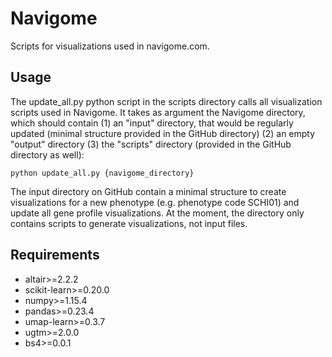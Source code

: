 # Navigome
Scripts for visualizations used in navigome.com.

## Usage
The update_all.py python script in the scripts directory calls all visualization scripts used in Navigome. It takes as argument the Navigome directory, which should contain (1) an "input" directory, that would be regularly updated (minimal structure provided in the GitHub directory) (2) an empty "output" directory (3) the "scripts" directory (provided in the GitHub directory as well):
```
python update_all.py {navigome_directory}
```

The input directory on GitHub contain a minimal structure to create visualizations for a new phenotype (e.g. phenotype code SCHI01) and update all gene profile visualizations. At the moment, the directory only contains scripts to generate visualizations, not input files.

## Requirements
- altair>=2.2.2
- scikit-learn>=0.20.0
- numpy>=1.15.4
- pandas>=0.23.4
- umap-learn>=0.3.7
- ugtm>=2.0.0
- bs4>=0.0.1

